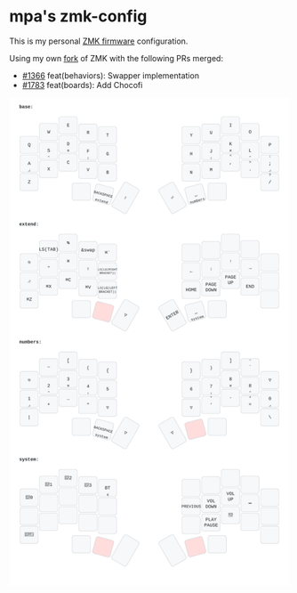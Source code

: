 # mpa's zmk-config

This is my personal [ZMK firmware](https://github.com/zmkfirmware/zmk/) configuration.

Using my own [fork](https://github.com/mpabegg/zmk) of ZMK with the following PRs merged:
 - [#1366](https://github.com/zmkfirmware/zmk/pull/1366) feat(behaviors): Swapper implementation
 - [#1783](https://github.com/zmkfirmware/zmk/pull/1783) feat(boards): Add Chocofi

![](keymap_img/chocofi_keymap.svg)

